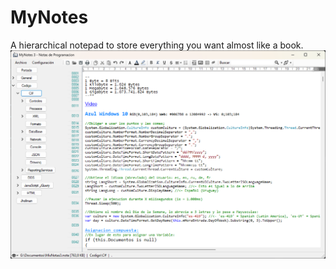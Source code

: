 # MyNotes
A hierarchical notepad to store everything you want almost like a book.
![EDHM_UI Preview](Source/MyNotes/ScreenShot_1.png)
